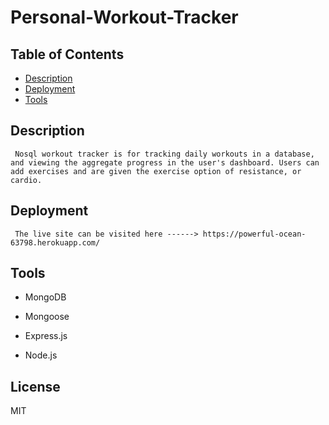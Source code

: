 # Personal-Workout-Tracker
    
## Table of Contents
 * [Description](#Description)
 * [Deployment](#Deployment)
 * [Tools](#Technologies)

 ## Description
     Nosql workout tracker is for tracking daily workouts in a database, and viewing the aggregate progress in the user's dashboard. Users can add exercises and are given the exercise option of resistance, or cardio. 

 ## Deployment
     The live site can be visited here ------> https://powerful-ocean-63798.herokuapp.com/

 ## Tools

 * MongoDB
 
 * Mongoose
 
 * Express.js

 * Node.js

 ## License
  MIT